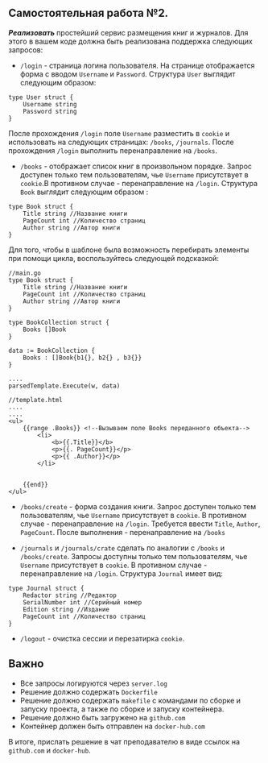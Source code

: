## Самостоятельная работа №2.

***Реализовать*** простейший сервис размещения книг и журналов. Для этого в вашем коде должна быть реализована поддержка следующих запросов:
* ```/login``` - страница логина пользователя. На странице отображается форма с вводом ```Username``` и ```Password```. Структура ```User``` выглядит следующим образом:
```
type User struct {
    Username string
    Password string 
}
```
После прохождения ```/login``` поле ```Username``` разместить в ```cookie``` и использовать на следующих страницах: ```/books```, ```/journals```.  После прохождения ```/login``` выполнить перенаправление на ```/books```.



* ```/books``` - отображает список книг в произвольном порядке. Запрос доступен только тем пользователям, чье ```Username``` присутствует в ```cookie```.В противном случае - перенаправление на ```/login```. Структура ```Book``` выглядит следующим образом :
```
type Book struct {
    Title string //Название книги
    PageCount int //Количество страниц 
    Author string //Автор книги
}
```
Для того, чтобы в шаблоне была возможность перебирать элементы при помощи цикла, воспользуйтесь следующей подсказкой:
```
//main.go
type Book struct {
    Title string //Название книги
    PageCount int //Количество страниц 
    Author string //Автор книги
}

type BookCollection struct {
    Books []Book
}

data := BookCollection {
    Books : []Book{b1{}, b2{} , b3{}}
}

....
parsedTemplate.Execute(w, data)

//template.html
....
....
<ul>
    {{range .Books}} <!--Вызываем поле Books переданного объекта-->
        <li>
            <b>{{.Title}}</b>
            <p>{{. PageCount}}</p>
            <p>{{ .Author}}</p>
        </li>
        
        
    {{end}}
</ul>
```
* ```/books/create``` - форма создания книги. Запрос доступен только тем пользователям, чье ```Username``` присутствует в ```cookie```. В противном случае - перенаправление на ```/login```. Требуется ввести ```Title```, ```Author```, ```PageCount```. После выполнения - перенаправление на ```/books```


* ```/journals``` и ```/journals/crate``` сделать по аналогии с ```/books``` и ```/books/create```. Запросы доступны только тем пользователям, чье ```Username``` присутствует в ```cookie```. В противном случае - перенаправление на ```/login```. Структура ```Journal``` имеет вид:
```
type Journal struct {
    Redactor string //Редактор
    SerialNumber int //Серийный номер
    Edition string //Издание
    PageCount int //Количество страниц
}
```

* ```/logout``` -  очистка сессии и перезатирка ```cookie```.

## Важно
* Все запросы логируются через ```server.log```
* Решение должно содержать ```Dockerfile```
* Решение должно содержать ```makefile``` с командами по сборке и запуску проекта, а также по сборке и запуску контейнера.
* Решение должно быть загружено на ```github.com```
* Контейнер должен быть отправлен на ```docker-hub.com```

В итоге, прислать решение в чат преподавателю в виде ссылок на ```github.com``` и ```docker-hub```.